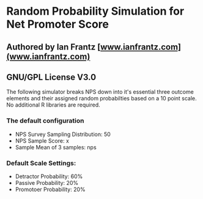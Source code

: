 # Random Probability Simulation for Net Promoter Score
## Authored by Ian Frantz [www.ianfrantz.com](www.ianfrantz.com)
## GNU/GPL License V3.0

The following simulator breaks NPS down into it's essential three outcome elements and their assigned random probabilties based on a 10 point scale. No additional R libraries are required.

### The default configuration

+ NPS Survey Sampling Distribution: 50
+ NPS Sample Score: x
+ Sample Mean of 3 samples: nps

### Default Scale Settings:

+ Detractor Probability: 60%
+ Passive Probability: 20%
+ Promotoer Probability: 20%
